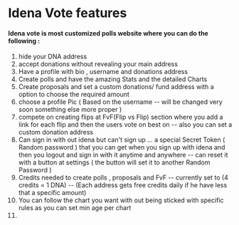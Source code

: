 # Idena Vote features #
#### Idena vote is most customized polls website where you can do the following : 
1. hide your DNA address
2. accept donations without revealing your main address
3. Have a profile with bio , username and donations address
4. Create polls and have the amazing Stats and the detailed Charts
5. Create proposals and set a custom donations/ fund address with a option to  choose the required amount
6. choose a profile Pic ( Based on the username -- will be changed very soon something else more proper )
7. compete on creating flips at FvF(Flip vs Flip) section where you add a link for each flip and then the users vote on best on -- also you can set a  custom donation address
8. Can sign in with out idena but can't sign up  ... a special Secret Token ( Random password ) that you can get when you sign up with idena and then you logout and sign in with it anytime and anywhere -- can  reset it with a button at settings ( the button will set it to another Random Password )
9. Credits needed to create polls , proposals and FvF -- currently set to (4 credits = 1 DNA) -- (Each address gets free credits daily if he have less that a specific amount)
10. You can follow the chart you want with out being sticked with specific rules as you can set min age per chart
11.
